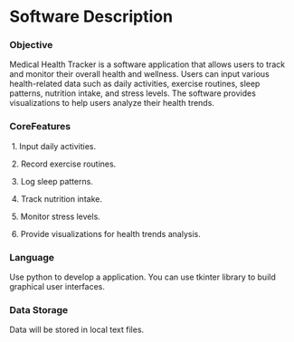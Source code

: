 # Software Description

### Objective

Medical Health Tracker is a software application that allows users to track and monitor their overall health and wellness. Users can input various health-related data such as daily activities, exercise routines, sleep patterns, nutrition intake, and stress levels. The software provides visualizations to help users analyze their health trends.

### CoreFeatures

​	1.	Input daily activities.

​	2.	Record exercise routines.

​	3.	Log sleep patterns.

​	4.	Track nutrition intake.

​	5.	Monitor stress levels.

​	6.	Provide visualizations for health trends analysis.

### Language

Use python to develop a application. You can use tkinter library to build graphical user interfaces.

### Data Storage

Data will be stored in local text files.